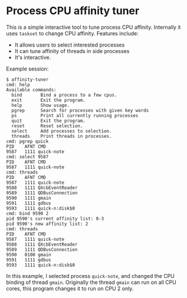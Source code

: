 # Process CPU affinity tuner

This is a simple interactive tool to tune process CPU affinity.
Internally it uses `taskset` to change CPU affinity. Features include:

* It allows users to select interested processes
* It can tune affinity of threads in side processes
* It's interactive.

Example session:

```
$ affinity-tuner 
cmd: help
Available commands:
  bind       Bind a process to a few cpus.
  exit       Exit the program.
  help       Show usage.
  pgrep      Search for processes with given key words
  ps         Print all currently running processes
  quit       Exit the program.
  reset      Reset selection.
  select     Add processes to selection.
  threads    Print threads in processes.
cmd: pgrep quick
PID    AFNT CMD
9587   1111 quick-note
cmd: select 9587
PID    AFNT CMD
9587   1111 quick-note
cmd: threads
PID    AFNT CMD
9587   1111 quick-note
9588   1111 QXcbEventReader
9589   1111 QDBusConnection
9590   1111 gmain
9591   1111 gdbus
9593   1111 quick-n:disk$0
cmd: bind 9590 2
pid 9590's current affinity list: 0-3
pid 9590's new affinity list: 2
cmd: threads
PID    AFNT CMD
9587   1111 quick-note
9588   1111 QXcbEventReader
9589   1111 QDBusConnection
9590   0100 gmain
9591   1111 gdbus
9593   1111 quick-n:disk$0

```

In this example, I selected process `quick-note`, and changed the CPU binding of thread `gmain`.
Originally the thread `gmain` can run on all CPU cores, this program changes it to run on CPU 2 only.

